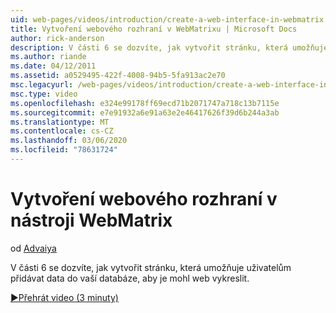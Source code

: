 ```yaml
---
uid: web-pages/videos/introduction/create-a-web-interface-in-webmatrix
title: Vytvoření webového rozhraní v WebMatrixu | Microsoft Docs
author: rick-anderson
description: V části 6 se dozvíte, jak vytvořit stránku, která umožňuje uživatelům přidávat data do vaší databáze, aby je mohl web vykreslit.
ms.author: riande
ms.date: 04/12/2011
ms.assetid: a0529495-422f-4008-94b5-5fa913ac2e70
msc.legacyurl: /web-pages/videos/introduction/create-a-web-interface-in-webmatrix
msc.type: video
ms.openlocfilehash: e324e99178ff69ecd71b2071747a718c13b7115e
ms.sourcegitcommit: e7e91932a6e91a63e2e46417626f39d6b244a3ab
ms.translationtype: MT
ms.contentlocale: cs-CZ
ms.lasthandoff: 03/06/2020
ms.locfileid: "78631724"
---
```

# <a name="create-a-web-interface-in-webmatrix"></a>Vytvoření webového rozhraní v nástroji WebMatrix

od [Advaiya](https://twitter.com/Advaiyasolns)

V části 6 se dozvíte, jak vytvořit stránku, která umožňuje uživatelům přidávat data do vaší databáze, aby je mohl web vykreslit.

[&#9654;Přehrát video (3 minuty)](https://channel9.msdn.com/Blogs/ASP-NET-Site-Videos/create-a-web-interface-in-webmatrix)
